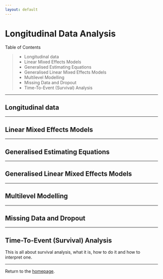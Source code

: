 ```yaml
---
layout: default
---
```

# Longitudinal Data Analysis

Table of Contents
>   - Longitudinal data
>   - Linear Mixed Effects Models
>   - Generalised Estimating Equations
>   - Generalised Linear Mixed Effects Models
>   - Multilevel Modelling
>   - Missing Data and Dropout
>   - Time-To-Event (Survival) Analysis

---
## Longitudinal data
---
## Linear Mixed Effects Models
---
## Generalised Estimating Equations
---
## Generalised Linear Mixed Effects Models
---
## Multilevel Modelling
---
## Missing Data and Dropout
---
## Time-To-Event (Survival) Analysis
This is all about survival analysis, what it is, how to do it and how to interpret one. 

---
Return to the [homepage](../../../index.md).